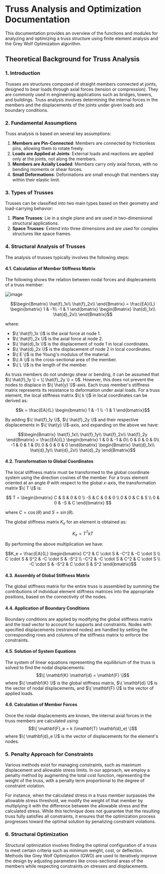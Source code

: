 # Truss Analysis and Optimization Documentation
This documentation provides an overview of the functions and modules for analyzing and optimizing a truss structure using finite element analysis and the Grey Wolf Optimization algorithm.

## Theoretical Background for Truss Analysis

### 1. Introduction
Trusses are structures composed of straight members connected at joints, designed to bear loads through axial forces (tension or compression). They are commonly used in engineering applications such as bridges, towers, and buildings. Truss analysis involves determining the internal forces in the members and the displacements of the joints under given loads and boundary conditions.

### 2. Fundamental Assumptions
Truss analysis is based on several key assumptions:
1. **Members are Pin-Connected**: Members are connected by frictionless pins, allowing them to rotate freely.
2. **Loads are Applied at Joints**: External loads and reactions are applied only at the joints, not along the members.
3. **Members are Axially Loaded**: Members carry only axial forces, with no bending moments or shear forces.
4. **Small Deformations**: Deformations are small enough that members stay within their elastic limit.

### 3. Types of Trusses
Trusses can be classified into two main types based on their geometry and load-carrying behavior:
1. **Plane Trusses**: Lie in a single plane and are used in two-dimensional structural applications.
2. **Space Trusses**: Extend into three dimensions and are used for complex structures like space frames.

### 4. Structural Analysis of Trusses
The analysis of trusses typically involves the following steps:

#### 4.1. Calculation of Member Stiffness Matrix
The following shows the relation between nodal forces and displecaments of a truss member:

![image](https://github.com/farshadpasbani/Truss-weight-optimization/assets/40645548/a1e62d33-3560-4c2c-8030-ece99e155ff9)

```math
\begin{Bmatrix}
\hat{f}_1x\\ 
\hat{f}_2x\\ 
\end{Bmatrix}
=
\frac{EA}{L}
\begin{bmatrix}
 1 & -1\\ 
-1 & 1
\end{bmatrix}
\begin{Bmatrix}
\hat{d}_1x\\ 
\hat{d}_2x\\ 
\end{Bmatrix}
```
where:
- $\( \hat{f}_1x \)$ is the axial force at node 1.
- $\( \hat{f}_2x \)$ is the axial force at node 2.
- $\( \hat{d}_1x \)$ is the displacement of node 1 in local coordinates.
- $\( \hat{d}_2x \)$ is the displacement of node 2 in local coordinates.
- $\( E \)$ is the Young's modulus of the material.
- $\( A \)$ is the cross-sectional area of the member.
- $\( L \)$ is the length of the member.

As truss members do not undergo shear or bending, it can be assumed that $\( \hat{f}_1y \) = \( \hat{f}_2y \) = 0$. However, this does not prevent the nodes to displace in $\( \hat{y} \)$-axis.
Each truss member's stiffness matrix represents its resistance to deformation under axial loads. For a truss element, the local stiffness matrix $\( k \)$ in local coordinates can be derived as:

```math
k = \frac{EA}{L} \begin{bmatrix}
1 & -1 \\
-1 & 1
\end{bmatrix}
```
By adding $\( \hat{f}_1y \)$, $\( \hat{f}_2y \)$ and their respective displacements in $\( \hat{y} \)$-axis, and expanding on the above we have:
```math
\begin{Bmatrix}
\hat{f}_1x\\ 
\hat{f}_1y\\
\hat{f}_2x\\ 
\hat{f}_2y
\end{Bmatrix}
=
\frac{EA}{L}
\begin{bmatrix}
1 & 0 & -1 & 0\\
0 & 0 & 0 & 0\\
-1 & 0 & 1 & 0\\
0 & 0 & 0 & 0
\end{bmatrix}
\begin{Bmatrix}
\hat{d}_1x\\ 
\hat{d}_1y\\
\hat{d}_2x\\ 
\hat{d}_2y
\end{Bmatrix}
```

#### 4.2. Transformation to Global Coordinates
The local stiffness matrix must be transformed to the global coordinate system using the direction cosines of the member. For a truss element oriented at an angle $\theta$ with respect to the global $x$-axis, the transformation matrix $\( T \)$ is:

$$
T = \begin{bmatrix}
C & S & 0 & 0 \\
-S & C & 0 & 0 \\
0 & 0 & C & S \\
0 & 0 & -S & C
\end{bmatrix}
$$

where $C = \cos(\theta)$ and $S = \sin(\theta)$.

The global stiffness matrix $K_e$ for an element is obtained as:

$$
K_e = T^T k T
$$

By performing the above multiplication we have:

```math
K_e = \frac{EA}{L}
\begin{bmatrix}
C^2 & C \cdot S & -C^2 & -C \cdot S \\
C \cdot S & S^2 & -C \cdot S & -S^2 \\
-C^2 & -C \cdot S & C^2 & C \cdot S \\
-C \cdot S & -S^2 & C \cdot S & S^2
\end{bmatrix}
```

#### 4.3. Assembly of Global Stiffness Matrix
The global stiffness matrix for the entire truss is assembled by summing the contributions of individual element stiffness matrices into the appropriate positions, based on the connectivity of the nodes.

#### 4.4. Application of Boundary Conditions
Boundary conditions are applied by modifying the global stiffness matrix and the load vector to account for supports and constraints. Nodes with specified displacements (restrained nodes) are handled by setting the corresponding rows and columns of the stiffness matrix to enforce the constraints.

#### 4.5. Solution of System Equations
The system of linear equations representing the equilibrium of the truss is solved to find the nodal displacements:
$$\[ \mathbf{K} \mathbf{d} = \mathbf{F} \]$$
where $\( \mathbf{K} \)$ is the global stiffness matrix, $\( \mathbf{d} \)$ is the vector of nodal displacements, and $\( \mathbf{F} \)$ is the vector of applied loads.

#### 4.6. Calculation of Member Forces
Once the nodal displacements are known, the internal axial forces in the truss members are calculated using:
$$\[ \mathbf{F}_e = k (\mathbf{T} \mathbf{d}_e) \]$$
where $\( \mathbf{d}_e \)$ is the vector of displacements for the element's nodes.

### 5. Penalty Approach for Constraints
Various methods exist for managing constraints, such as maximum displacement and allowable stress limits. In our approach, we employ a penalty method by augmenting the total cost function, representing the weight of the truss, with a penalty term proportional to the degree of constraint violation.

For instance, when the calculated stress in a truss member surpasses the allowable stress threshold, we modify the weight of that member by multiplying it with the difference between the allowable stress and the calculated stress. While this technique does not guarantee that the resulting truss fully satisfies all constraints, it ensures that the optimization process progresses toward the optimal solution by penalizing constraint violations.

### 6. Structural Optimization
Structural optimization involves finding the optimal configuration of a truss to meet certain criteria such as minimum weight, cost, or deflection. Methods like Grey Wolf Optimization (GWO) are used to iteratively improve the design by adjusting parameters like cross-sectional areas of the members while respecting constraints on stresses and displacements.
